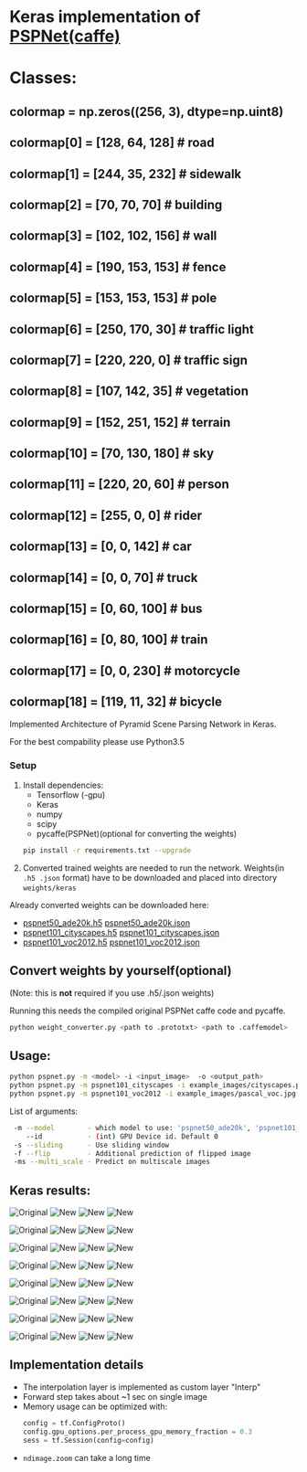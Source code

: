# Keras implementation of [PSPNet(caffe)](https://github.com/hszhao/PSPNet)

# Classes:
##     colormap = np.zeros((256, 3), dtype=np.uint8)
##     colormap[0] = [128, 64, 128] # road
##     colormap[1] = [244, 35, 232] # sidewalk
##     colormap[2] = [70, 70, 70] # building
##     colormap[3] = [102, 102, 156] # wall
##     colormap[4] = [190, 153, 153] # fence
##     colormap[5] = [153, 153, 153] # pole
##     colormap[6] = [250, 170, 30] # traffic light
##     colormap[7] = [220, 220, 0] # traffic sign
##     colormap[8] = [107, 142, 35] # vegetation
##     colormap[9] = [152, 251, 152] # terrain
##     colormap[10] = [70, 130, 180] # sky
##     colormap[11] = [220, 20, 60] # person
##     colormap[12] = [255, 0, 0] # rider
##     colormap[13] = [0, 0, 142] # car
##     colormap[14] = [0, 0, 70] # truck
##     colormap[15] = [0, 60, 100] # bus
##     colormap[16] = [0, 80, 100] # train
##     colormap[17] = [0, 0, 230] # motorcycle
##     colormap[18] = [119, 11, 32] # bicycle

Implemented Architecture of Pyramid Scene Parsing Network in Keras.

For the best compability please use Python3.5
### Setup
1. Install dependencies:
    * Tensorflow (-gpu)
    * Keras
    * numpy
    * scipy
    * pycaffe(PSPNet)(optional for converting the weights) 
    ```bash
    pip install -r requirements.txt --upgrade
    ```
2. Converted trained weights are needed to run the network.
Weights(in ```.h5 .json``` format) have to be downloaded and placed into directory ``` weights/keras ```


Already converted weights can be downloaded here:

 * [pspnet50_ade20k.h5](https://www.dropbox.com/s/0uxn14y26jcui4v/pspnet50_ade20k.h5?dl=1)
[pspnet50_ade20k.json](https://www.dropbox.com/s/v41lvku2lx7lh6m/pspnet50_ade20k.json?dl=1)
 * [pspnet101_cityscapes.h5](https://www.dropbox.com/s/c17g94n946tpalb/pspnet101_cityscapes.h5?dl=1)
[pspnet101_cityscapes.json](https://www.dropbox.com/s/fswowe8e3o14tdm/pspnet101_cityscapes.json?dl=1)
 * [pspnet101_voc2012.h5](https://www.dropbox.com/s/uvqj2cjo4b9c5wg/pspnet101_voc2012.h5?dl=1)
[pspnet101_voc2012.json](https://www.dropbox.com/s/rr5taqu19f5fuzy/pspnet101_voc2012.json?dl=1)

## Convert weights by yourself(optional)
(Note: this is **not** required if you use .h5/.json weights)

Running this needs the compiled original PSPNet caffe code and pycaffe.

```bash
python weight_converter.py <path to .prototxt> <path to .caffemodel>
```

## Usage:

```bash
python pspnet.py -m <model> -i <input_image>  -o <output_path>
python pspnet.py -m pspnet101_cityscapes -i example_images/cityscapes.png -o example_results/cityscapes.jpg
python pspnet.py -m pspnet101_voc2012 -i example_images/pascal_voc.jpg -o example_results/pascal_voc.jpg
```
List of arguments:
```bash
 -m --model        - which model to use: 'pspnet50_ade20k', 'pspnet101_cityscapes', 'pspnet101_voc2012'
    --id           - (int) GPU Device id. Default 0
 -s --sliding      - Use sliding window
 -f --flip         - Additional prediction of flipped image
 -ms --multi_scale - Predict on multiscale images
```
## Keras results:
![Original](example_images/Tree_ID_161639.png)
![New](example_results/Tree_ID_161639_seg.jpg)
![New](example_results/Tree_ID_161639_seg_blended.jpg)
![New](example_results/Tree_ID_161639_probs.jpg)

![Original](example_images/Tree_ID_161640.png)
![New](example_results/Tree_ID_161640_seg.jpg)
![New](example_results/Tree_ID_161640_seg_blended.jpg)
![New](example_results/Tree_ID_161640_probs.jpg)

![Original](example_images/Tree_ID_163639.png)
![New](example_results/Tree_ID_163639_seg.jpg)
![New](example_results/Tree_ID_163639_seg_blended.jpg)
![New](example_results/Tree_ID_163639_probs.jpg)

![Original](example_images/Tree_ID_164659.png)
![New](example_results/Tree_ID_164659_seg.jpg)
![New](example_results/Tree_ID_164659_seg_blended.jpg)
![New](example_results/Tree_ID_164659_probs.jpg)

![Original](example_images/Tree_ID_164660.png)
![New](example_results/Tree_ID_164660_seg.jpg)
![New](example_results/Tree_ID_164660_seg_blended.jpg)
![New](example_results/Tree_ID_164660_probs.jpg)


![Original](example_images/ade20k.jpg)
![New](example_results/ade20k_seg.jpg)
![New](example_results/ade20k_seg_blended.jpg)
![New](example_results/ade20k_probs.jpg)

![Original](example_images/cityscapes.png)
![New](example_results/cityscapes_seg.jpg)
![New](example_results/cityscapes_seg_blended.jpg)
![New](example_results/cityscapes_probs.jpg)

![Original](example_images/pascal_voc.jpg)
![New](example_results/pascal_voc_seg.jpg)
![New](example_results/pascal_voc_seg_blended.jpg)
![New](example_results/pascal_voc_probs.jpg)


## Implementation details
* The interpolation layer is implemented as custom layer "Interp"
* Forward step takes about ~1 sec on single image
* Memory usage can be optimized with:
    ```python
    config = tf.ConfigProto()
    config.gpu_options.per_process_gpu_memory_fraction = 0.3 
    sess = tf.Session(config=config)
    ```
* ```ndimage.zoom``` can take a long time






